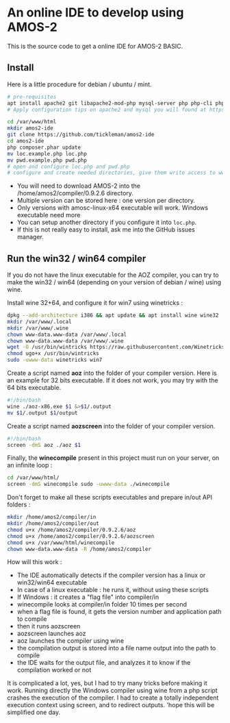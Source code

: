# An online IDE to develop using AMOS-2 

This is the source code to get a online IDE for AMOS-2 BASIC. 

## Install

Here is a little procedure for debian / ubuntu / mint.

```bash
# pre-requisites
apt install apache2 git libapache2-mod-php mysql-server php php-cli php-curl php-gd php-json php-mailparse php-mbstring php-mysql php-opcache php-ssh2 php-yaml php-zip
# Apply configuration tips on apache2 and mysql you will found at https://itrocks.org/wiki/creer-une-application

cd /var/www/html
mkdir amos2-ide
git clone https://github.com/tickleman/amos2-ide
cd amos2-ide
php composer.phar update
mv loc.example.php loc.php
mv pwd.example.php pwd.php
# open and configure loc.php and pwd.php
# configure and create needed directories, give them write access to www-data 
```

- You will need to download AMOS-2 into the /home/amos2/compiler/0.9.2.6 directory.
- Multiple version can be stored here : one version per directory.
- Only versions with amosc-linux-x64 executable will work. Windows executable need more
- You can setup another directory if you configure it into `loc.php`.
- If this is not really easy to install, ask me into the GitHub issues manager. 

## Run the win32 / win64 compiler

If you do not have the linux executable for the AOZ compiler, you can try to make the win32 / win64
(depending on your version of debian / wine) using wine.

Install wine 32+64, and configure it for win7 using winetricks :

```bash
dpkg --add-architecture i386 && apt update && apt install wine wine32
mkdir /var/www/.local
mkdir /var/www/.wine
chown www-data.www-data /var/www/.local
chown www-data.www-data /var/www/.wine
wget -O /usr/bin/wintricks https://raw.githubusercontent.com/Winetricks/winetricks/master/src/winetricks
chmod ugo+x /usr/bin/wintricks
sudo -uwww-data winetricks win7
```

Create a script named **aoz** into the folder of your compiler version.
Here is an example for 32 bits executable.
If it does not work, you may try with the 64 bits executable. 

```bash
#!/bin/bash
wine ./aoz-x86.exe $1 &>$1/.output
mv $1/.output $1/output
```

Create a script named **aozscreen** into the folder of your compiler version.

```bash
#!/bin/bash
screen -dmS aoz ./aoz $1
```

Finally, the **winecompile** present in this project must run on your server, on an infinite loop :

```bash
cd /var/www/html/
screen -dmS winecompile sudo -uwww-data ./winecompile
```

Don't forget to make all these scripts executables and prepare in/out API folders :

```bash
mkdir /home/amos2/compiler/in
mkdir /home/amos2/compiler/out
chmod u+x /home/amos2/compiler/0.9.2.6/aoz
chmod u+x /home/amos2/compiler/0.9.2.6/aozscreen
chmod u+x /var/www/html/winecompile
chown www-data.www-data -R /home/amos2/compiler
```

How will this work :

- The IDE automatically detects if the compiler version has a linux or win32/win64 executable
- In case of a linux executable : he runs it, without using these scripts 
- If Windows : it creates a "flag file" into compiler/in
- winecompile looks at compiler/in folder 10 times per second
- when a flag file is found, it gets the version number and application path to compile
- then it runs aozscreen
- aozscreen launches aoz
- aoz launches the compiler using wine
- the compilation output is stored into a file name output into the path to compile
- the IDE waits for the output file, and analyzes it to know if the compilation worked or not

It is complicated a lot, yes, but I had to try many tricks before making it work.
Running directly the Windows compiler using wine from a php script crashes the execution of the compiler.
I had to create a totally independent execution context using screen, and to redirect outputs. 
'hope this will be simplified one day.
